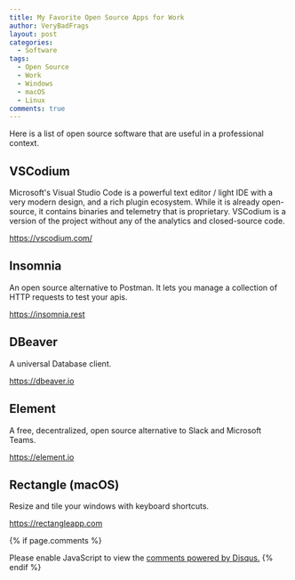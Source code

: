 ```yaml
---
title: My Favorite Open Source Apps for Work
author: VeryBadFrags
layout: post
categories:
  - Software
tags:
  - Open Source
  - Work
  - Windows
  - macOS
  - Linux
comments: true
---
```

Here is a list of open source software that are useful in a professional context.

## VSCodium

Microsoft's Visual Studio Code is a powerful text editor / light IDE with a very modern design, and a rich plugin ecosystem. While it is already open-source, it contains binaries and telemetry that is proprietary. VSCodium is a version of the project without any of the analytics and closed-source code.

https://vscodium.com/

## Insomnia

An open source alternative to Postman. It lets you manage a collection of HTTP requests to test your apis.

https://insomnia.rest

## DBeaver

A universal Database client.

https://dbeaver.io

## Element

A free, decentralized, open source alternative to Slack and Microsoft Teams.

https://element.io

## Rectangle (macOS)

Resize and tile your windows with keyboard shortcuts.

https://rectangleapp.com

{% if page.comments %}
<div id="disqus_thread"></div>
<script>
    var disqus_config = function () {
        this.page.url = '{{ page.url | absolute_url }}';
        this.page.identifier = '{{ page.id }}';
    };

    (function() {  // REQUIRED CONFIGURATION VARIABLE: EDIT THE SHORTNAME BELOW
        var d = document, s = d.createElement('script');
        
        s.src = 'https://verybadfrags.disqus.com/embed.js';
        
        s.setAttribute('data-timestamp', +new Date());
        (d.head || d.body).appendChild(s);
    })();
</script>
<noscript>Please enable JavaScript to view the <a href="https://disqus.com/?ref_noscript" rel="nofollow">comments powered by Disqus.</a></noscript>
{% endif %}
